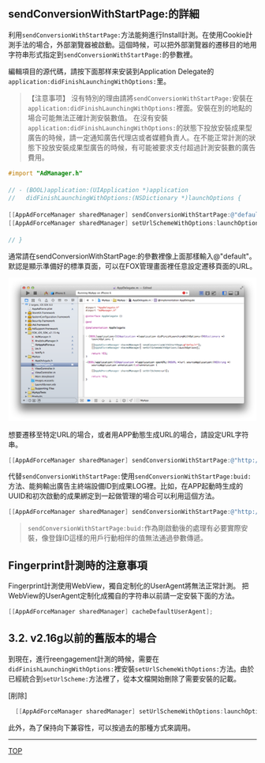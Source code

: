 ## sendConversionWithStartPage:的詳細

利用`sendConversionWithStartPage:`方法能夠進行Install計測。在使用Cookie計測手法的場合，外部瀏覽器被啟動。這個時候，可以把外部瀏覽器的遷移目的地用字符串形式指定到`sendConversionWithStartPage:`的參數裡。

編輯項目的源代碼，請按下面那样来安装到Application Delegate的`application:didFinishLaunchingWithOptions:`里。

> 【注意事项】
沒有特別的理由請將`sendConversionWithStartPage:`安裝在`application:didFinishLaunchingWithOptions:`裡面。安裝在別的地點的場合可能無法正確計測安裝數值。
在沒有安裝`application:didFinishLaunchingWithOptions:`的狀態下投放安裝成果型廣告的時候，請一定通知廣告代理店或者媒體負責人。在不能正常計測的狀態下投放安裝成果型廣告的時候，有可能被要求支付超過計測安裝數的廣告費用。

```objective-c
#import "AdManager.h"

// - (BOOL)application:(UIApplication *)application
//   didFinishLaunchingWithOptions:(NSDictionary *)launchOptions {

[[AppAdForceManager sharedManager] sendConversionWithStartPage:@"default"];
[[AppAdForceManager sharedManager] setUrlSchemeWithOptions:launchOptions];

// }
```

通常請在sendConversionWithStartPage:的參數裡像上面那樣輸入@"default"。默認是顯示準備好的標準頁面，可以在FOX管理畫面裡任意設定遷移頁面的URL。

![sendConversion01](./img01.png)

想要遷移至特定URL的場合，或者用APP動態生成URL的場合，請設定URL字符串。

```objective-c
[[AppAdForceManager sharedManager] sendConversionWithStartPage:@"http://yourhost.com/yourpage.html"];
```
代替`sendConversionWithStartPage:`使用`sendConversionWithStartPage:buid:`方法、能夠輸出廣告主終端設備ID到成果LOG裡。比如，在APP起動時生成的UUID和初次啟動的成果綁定到一起做管理的場合可以利用這個方法。

```objective-c
[[AppAdForceManager sharedManager] sendConversionWithStartPage:@"http://yourhost.com/yourpage.html" buid:@"{your uniq id}"];
```
> `sendConversionWithStartPage:buid:`作為剛啟動後的處理有必要實際安裝，像登錄ID這樣的用戶行動相伴的值無法通過參數傳遞。

## Fingerprint計測時的注意事項

Fingerprint計測使用WebView，獨自定制化的UserAgent將無法正常計測。
把WebView的UserAgent定制化成獨自的字符串以前請一定安裝下面的方法。

```objective-c
[[AppAdForceManager sharedManager] cacheDefaultUserAgent];
```

## 3.2.	v2.16g以前的舊版本的場合

到現在，進行reengagement計測的時候，需要在`didFinishLaunchingWithOptions:`裡安裝`setUrlSchemeWithOptions:`方法。由於已經統合到`setUrlScheme:`方法裡了，從本文檔開始刪除了需要安裝的記載。

[削除]
```objective-c
  [[AppAdForceManager sharedManager] setUrlSchemeWithOptions:launchOptions];
```

此外，為了保持向下兼容性，可以按過去的那種方式來調用。


---
[TOP](/lang/ja/README.md)
